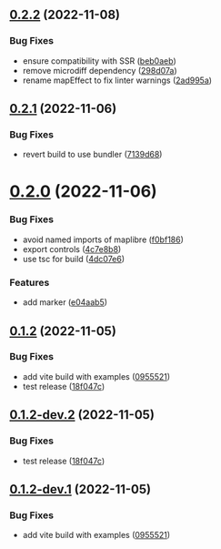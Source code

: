 ## [0.2.2](https://github.com/shishkin/solid-maplibre/compare/v0.2.1...v0.2.2) (2022-11-08)


### Bug Fixes

* ensure compatibility with SSR ([beb0aeb](https://github.com/shishkin/solid-maplibre/commit/beb0aeba03135b4d996176db4f491ff4e4aaf6ee))
* remove microdiff dependency ([298d07a](https://github.com/shishkin/solid-maplibre/commit/298d07a7c70f1b58ffa33b74905a5b76c39116ea))
* rename mapEffect to fix linter warnings ([2ad995a](https://github.com/shishkin/solid-maplibre/commit/2ad995a9924c449b793e402cbce4c5716504eda6))

## [0.2.1](https://github.com/shishkin/solid-maplibre/compare/v0.2.0...v0.2.1) (2022-11-06)


### Bug Fixes

* revert build to use bundler ([7139d68](https://github.com/shishkin/solid-maplibre/commit/7139d681a1cd4657c09a1fd1c34b0681a3553361))

# [0.2.0](https://github.com/shishkin/solid-maplibre/compare/v0.1.2...v0.2.0) (2022-11-06)


### Bug Fixes

* avoid named imports of maplibre ([f0bf186](https://github.com/shishkin/solid-maplibre/commit/f0bf18673373c3c27c6e92c78ba1e1239755ffe1))
* export controls ([4c7e8b8](https://github.com/shishkin/solid-maplibre/commit/4c7e8b80dee248d09b6145d643d5391231cd433e))
* use tsc for build ([4dc07e6](https://github.com/shishkin/solid-maplibre/commit/4dc07e6568234238439ada4b116a27d7f8329cb0))


### Features

* add marker ([e04aab5](https://github.com/shishkin/solid-maplibre/commit/e04aab5ba6ae5354ede6b9912045d4dbc4be8ae8))

## [0.1.2](https://github.com/shishkin/solid-maplibre/compare/v0.1.1...v0.1.2) (2022-11-05)


### Bug Fixes

* add vite build with examples ([0955521](https://github.com/shishkin/solid-maplibre/commit/095552152100dfed8ffd7d5bfa4d3c98ca04eff3))
* test release ([18f047c](https://github.com/shishkin/solid-maplibre/commit/18f047ce33501f65cbcc06ca618df9b9f64bdf87))

## [0.1.2-dev.2](https://github.com/shishkin/solid-maplibre/compare/v0.1.2-dev.1...v0.1.2-dev.2) (2022-11-05)


### Bug Fixes

* test release ([18f047c](https://github.com/shishkin/solid-maplibre/commit/18f047ce33501f65cbcc06ca618df9b9f64bdf87))

## [0.1.2-dev.1](https://github.com/shishkin/solid-maplibre/compare/v0.1.1...v0.1.2-dev.1) (2022-11-05)


### Bug Fixes

* add vite build with examples ([0955521](https://github.com/shishkin/solid-maplibre/commit/095552152100dfed8ffd7d5bfa4d3c98ca04eff3))
